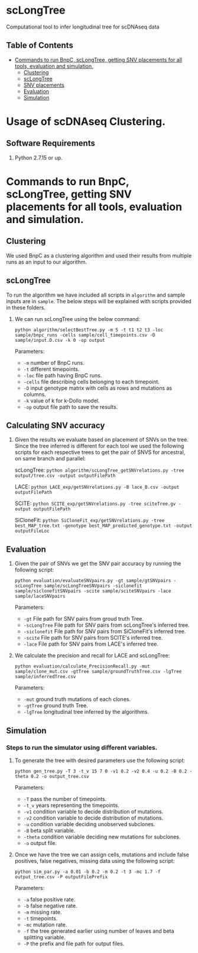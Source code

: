 # scLongTree
Computational tool to infer longitudinal tree for scDNAseq data

## Table of Contents
- [Commands to run BnpC, scLongTree, getting SNV placements for all tools, evaluation and simulation.](#commands_3methods)
    * [Clustering](#clustering)
    * [scLongTree](#scLongTree)
    * [SNV placements](#snvAccuracy)
    * [Evaluation](#evaluation)
    * [Simulation](#simulation)

# <a name="usage_of_scDNAseq_clustering"></a>Usage of scDNAseq Clustering.
## <a name="software_requirements"></a>Software Requirements ##

1. Python 2.7.15 or up.

# <a name="commands_3methods"></a>Commands to run BnpC, scLongTree, getting SNV placements for all tools, evaluation and simulation. #

## <a name="clustering"></a>Clustering ##

We used BnpC as a clustering algorithm and used their results from multiple runs as an input to our algorithm.

## <a name="scLongTree"></a>scLongTree ## 

To run the algorithm we have included all scripts in ``` algorithm ``` and sample inputs are in ``` sample ```. The below steps will be explained with scripts provided in these folders.

1. We can run scLongTree using the below command:

	``` python algorithm/selectBestTree.py -m 5 -t t1 t2 t3 -loc sample/bnpc_runs -cells sample/cell_timepoints.csv -D sample/input.D.csv -k 0 -op output ```
	
	Parameters:

	* ```-m``` number of BnpC runs.
	* ```-t``` different timepoints.
	* ```-loc``` file path having BnpC runs.
	* ```-cells``` file describing cells belonging to each timepoint.
	* ```-D``` input genotype matrix with cells as rows and mutations as columns.
	* ```-k``` value of k for k-Dollo model.
	* ```-op``` output file path to save the results.

## <a name="snvAccuracy"></a>Calculating SNV accuracy ##

1. Given the results we evaluate based on placement of SNVs on the tree. Since the tree inferred is different for each tool we used the following scripts for each respective trees to get the pair of SNVS for ancestral, on same branch and parallel:

	scLongTree: ``` python algorithm/scLongTree_getSNVrelations.py -tree output/tree.csv -output outputFilePath ```

	LACE:	``` python LACE_exp/getSNVrelations.py -B lace_B.csv -output outputFilePath ```

	SCITE: ``` python SCITE_exp/getSNVrelations.py -tree sciteTree.gv -output outputFilePath ```

	SiCloneFit: ``` python SiCloneFit_exp/getSNVrelations.py -tree best_MAP_tree.txt -genotype best_MAP_predicted_genotype.txt -output outputFileLoc ```
	
## <a name="evaluation"></a>Evaluation ##

1. Given the pair of SNVs we get the SNV pair accuracy by running the following script:

	``` python evaluation/evaluateSNVpairs.py -gt sample/gtSNVpairs -scLongTree sample/scLongTreeSNVpairs -siclonefit sample/siclonefitSNVpairs -scite sample/sciteSNVpairs -lace sample/laceSNVpairs ```

	Parameters:

	* ```-gt``` File path for SNV pairs from groud truth Tree.
	* ```-scLongTree``` File path for SNV pairs from scLongTree's inferred tree.
	* ```-siclonefit``` File path for SNV pairs from SiCloneFit's inferred tree.
	* ```-scite``` File path for SNV pairs from SCITE's inferred tree.
	* ```-lace``` File path for SNV pairs from LACE's inferred tree.

2. We calculate the precision and recall for LACE and scLongTree:

	``` python evaluation/calculate_PrecisionRecall.py -mut sample/clone_mut.csv -gtTree sample/groundTruthTree.csv -lgTree sample/inferredTree.csv ```
	
	Parameters:

	* ```-mut``` ground truth mutations of each clones.
	* ```-gtTree``` ground truth Tree.
	* ```-lgTree``` longitudinal tree inferred by the algorithms.

## <a name="simulation"></a>Simulation ##

### Steps to run the simulator using different variables. ###

1. To generate the tree with desired parameters use the following script:
   
   ``` python gen_tree.py -T 3 -t_v 15 7 0 -v1 0.2 -v2 0.4 -u 0.2 -B 0.2 -theta 0.2 -o output_tree.csv ```
   
   Parameters:
   
   * ```-T``` pass the number of timepoints.
   * ```-t_v``` years representing the timepoints.
   * ```-v1``` condition variable to decide distribution of mutations.
   * ```-v2``` condition variable to decide distribution of mutations.
   * ```-u``` condition variable deciding unobserved subclones.
   * ```-B``` beta split variable.
   * ```-theta``` condition variable deciding new mutations for subclones.
   * ```-o``` output file.

3. Once we have the tree we can assign cells, mutations and include false positives, false negatives, missing data using the following script:

   	``` python sim_par.py -a 0.01 -b 0.2 -m 0.2 -t 3 -mc 1.7 -f output_tree.csv -P outputFilePrefix ```
   
   Parameters:
   * ```-a``` false positive rate.
   * ```-b``` false negative rate.
   * ```-m``` missing rate.
   * ```-t``` timepoints.
   * ```-mc``` mutation rate.
   * ```-f``` the tree generated earlier using number of leaves and beta splitting variable.
   * ```-P``` the prefix and file path for output files.

